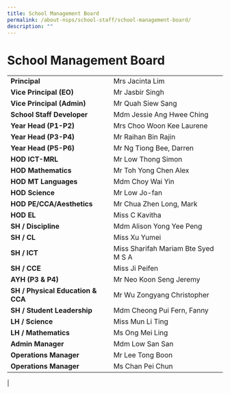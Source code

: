 ```yaml
---
title: School Management Board
permalink: /about-nsps/school-staff/school-management-board/
description: ""
---
```

School Management Board
=======================

|  |  |
|---|---|
| **Principal** | Mrs Jacinta Lim |
| **Vice Principal (EO)** | Mr Jasbir Singh |
| **Vice Principal (Admin)** | Mr Quah Siew Sang |
| **School Staff Developer** | Mdm Jessie Ang Hwee Ching |
| **Year Head (P1-P2)** | Mrs Choo Woon Kee Laurene |
| **Year Head (P3-P4)** | Mr Raihan Bin Rajin |
| **Year Head (P5-P6)** | Mr Ng Tiong Bee, Darren |
| **HOD ICT-MRL** | Mr Low Thong Simon |
| **HOD Mathematics** | Mr Toh Yong Chen Alex |
| **HOD MT Languages** | Mdm Choy Wai Yin |
| **HOD Science** | Mr Low Jo-fan |
| **HOD PE/CCA/Aesthetics** | Mr Chua Zhen Long, Mark |
| **HOD EL** | Miss C Kavitha |
| **SH / Discipline** | Mdm Alison Yong Yee Peng |
| **SH / CL** | Miss Xu Yumei |
| **SH / ICT** | Miss Sharifah Mariam Bte Syed M S A |
| **SH / CCE** | Miss Ji Peifen |
| **AYH (P3 & P4)** | Mr Neo Koon Seng Jeremy |
| **SH / Physical Education & CCA** | Mr Wu Zongyang Christopher |
| **SH / Student Leadership** | Mdm Cheong Pui Fern, Fanny |
| **LH / Science** | Miss Mun Li Ting |
| **LH / Mathematics** | Ms Ong Mei Ling |
| **Admin Manager** | Mdm Low San San |
| **Operations Manager** | Mr Lee Tong Boon |
| **Operations Manager** | Ms Chan Pei Chun |
|